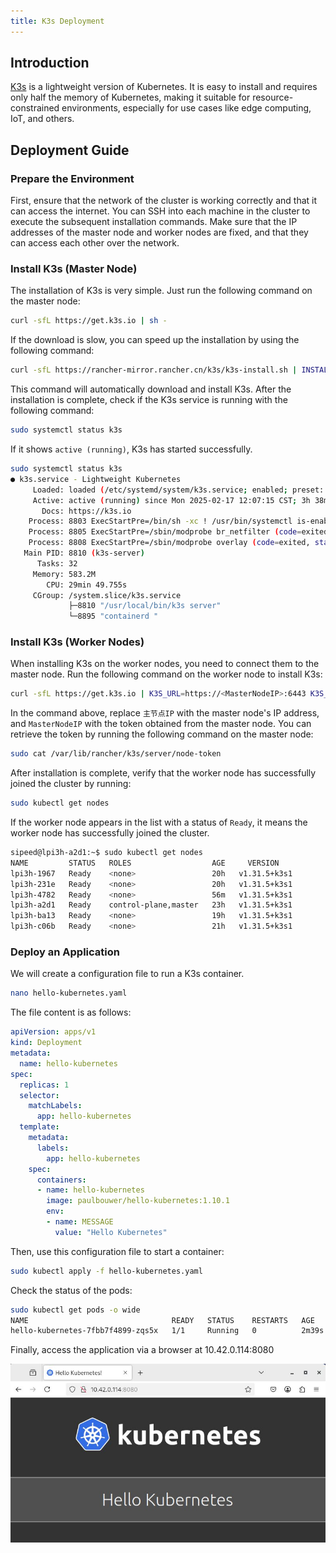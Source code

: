 ```yaml
---
title: K3s Deployment
---
```


## Introduction
[K3s](https://k3s.io/) is a lightweight version of Kubernetes. It is easy to install and requires only half the memory of Kubernetes, making it suitable for resource-constrained environments, especially for use cases like edge computing, IoT, and others.

## Deployment Guide

### Prepare the Environment
First, ensure that the network of the cluster is working correctly and that it can access the internet. You can SSH into each machine in the cluster to execute the subsequent installation commands. Make sure that the IP addresses of the master node and worker nodes are fixed, and that they can access each other over the network.

###  Install K3s (Master Node)
The installation of K3s is very simple. Just run the following command on the master node:
``` bash
curl -sfL https://get.k3s.io | sh -
```
If the download is slow, you can speed up the installation by using the following command:
``` bash
curl -sfL https://rancher-mirror.rancher.cn/k3s/k3s-install.sh | INSTALL_K3S_MIRROR=cn sh -
```
This command will automatically download and install K3s. After the installation is complete, check if the K3s service is running with the following command:
``` bash
sudo systemctl status k3s
```
If it shows `active (running)`, K3s has started successfully.

```bash
sudo systemctl status k3s
● k3s.service - Lightweight Kubernetes
     Loaded: loaded (/etc/systemd/system/k3s.service; enabled; preset: enabled)
     Active: active (running) since Mon 2025-02-17 12:07:15 CST; 3h 38min ago
       Docs: https://k3s.io
    Process: 8803 ExecStartPre=/bin/sh -xc ! /usr/bin/systemctl is-enabled --quiet nm-cloud-setup.service 2>/dev/null (code=exited, status=0/SUCCESS)
    Process: 8805 ExecStartPre=/sbin/modprobe br_netfilter (code=exited, status=0/SUCCESS)
    Process: 8808 ExecStartPre=/sbin/modprobe overlay (code=exited, status=0/SUCCESS)
   Main PID: 8810 (k3s-server)
      Tasks: 32
     Memory: 583.2M
        CPU: 29min 49.755s
     CGroup: /system.slice/k3s.service
             ├─8810 "/usr/local/bin/k3s server"
             └─8895 "containerd "
```

### Install K3s (Worker Nodes)
When installing K3s on the worker nodes, you need to connect them to the master node. Run the following command on the worker node to install K3s:
``` bash
curl -sfL https://get.k3s.io | K3S_URL=https://<MasterNodeIP>:6443 K3S_TOKEN=<MasterNodeToken> sh -
```
In the command above, replace `主节点IP` with the master node's IP address, and `MasterNodeIP` with the token obtained from the master node. You can retrieve the token by running the following command on the master node:
```bash
sudo cat /var/lib/rancher/k3s/server/node-token
```
After installation is complete, verify that the worker node has successfully joined the cluster by running:
```bash
sudo kubectl get nodes
```
If the worker node appears in the list with a status of `Ready`, it means the worker node has successfully joined the cluster.

```bash
sipeed@lpi3h-a2d1:~$ sudo kubectl get nodes
NAME         STATUS   ROLES                  AGE     VERSION
lpi3h-1967   Ready    <none>                 20h   v1.31.5+k3s1
lpi3h-231e   Ready    <none>                 20h   v1.31.5+k3s1
lpi3h-4782   Ready    <none>                 56m   v1.31.5+k3s1
lpi3h-a2d1   Ready    control-plane,master   23h   v1.31.5+k3s1
lpi3h-ba13   Ready    <none>                 19h   v1.31.5+k3s1
lpi3h-c06b   Ready    <none>                 21h   v1.31.5+k3s1
```

### Deploy an Application
We will create a configuration file to run a K3s container.

```bash
nano hello-kubernetes.yaml
```
The file content is as follows:
```yaml
apiVersion: apps/v1
kind: Deployment
metadata:
  name: hello-kubernetes
spec:
  replicas: 1
  selector:
    matchLabels:
      app: hello-kubernetes
  template:
    metadata:
      labels:
        app: hello-kubernetes
    spec:
      containers:
      - name: hello-kubernetes
        image: paulbouwer/hello-kubernetes:1.10.1
        env:
        - name: MESSAGE
          value: "Hello Kubernetes"
```
Then, use this configuration file to start a container:

```bash
sudo kubectl apply -f hello-kubernetes.yaml
```
Check the status of the pods:

```bash
sudo kubectl get pods -o wide
NAME                                READY   STATUS    RESTARTS   AGE     IP            NODE   NOMINATED NODE   READINESS GATES
hello-kubernetes-7fbb7f4899-zqs5x   1/1     Running   0          2m39s   10.42.0.114   arch   <none>           <none>
```

Finally, access the application via a browser at 10.42.0.114:8080

![hello_k3s](../../../zh/cluster/NanoCluster/assets/hello_k3s.jpeg)